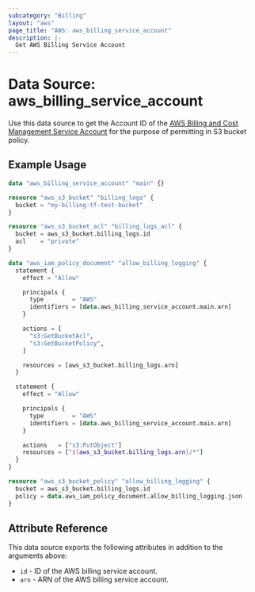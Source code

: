 ```yaml
---
subcategory: "Billing"
layout: "aws"
page_title: "AWS: aws_billing_service_account"
description: |-
  Get AWS Billing Service Account
---
```


# Data Source: aws_billing_service_account

Use this data source to get the Account ID of the [AWS Billing and Cost Management Service Account](http://docs.aws.amazon.com/awsaccountbilling/latest/aboutv2/billing-getting-started.html#step-2) for the purpose of permitting in S3 bucket policy.

## Example Usage

```terraform
data "aws_billing_service_account" "main" {}

resource "aws_s3_bucket" "billing_logs" {
  bucket = "my-billing-tf-test-bucket"
}

resource "aws_s3_bucket_acl" "billing_logs_acl" {
  bucket = aws_s3_bucket.billing_logs.id
  acl    = "private"
}

data "aws_iam_policy_document" "allow_billing_logging" {
  statement {
    effect = "Allow"

    principals {
      type        = "AWS"
      identifiers = [data.aws_billing_service_account.main.arn]
    }

    actions = [
      "s3:GetBucketAcl",
      "s3:GetBucketPolicy",
    ]

    resources = [aws_s3_bucket.billing_logs.arn]
  }

  statement {
    effect = "Allow"

    principals {
      type        = "AWS"
      identifiers = [data.aws_billing_service_account.main.arn]
    }

    actions   = ["s3:PutObject"]
    resources = ["${aws_s3_bucket.billing_logs.arn}/*"]
  }
}

resource "aws_s3_bucket_policy" "allow_billing_logging" {
  bucket = aws_s3_bucket.billing_logs.id
  policy = data.aws_iam_policy_document.allow_billing_logging.json
}
```

## Attribute Reference

This data source exports the following attributes in addition to the arguments above:

* `id` - ID of the AWS billing service account.
* `arn` - ARN of the AWS billing service account.
